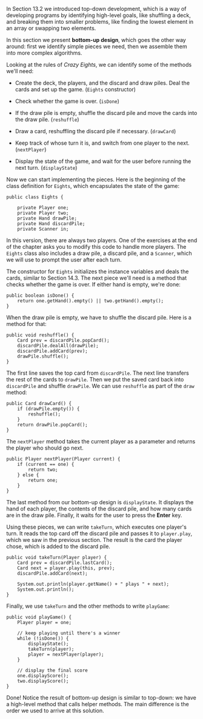 In Section 13.2 we introduced top-down development, which is a way of developing programs by identifying high-level goals, like shuffling a deck, and breaking them into smaller problems, like finding the lowest element in an array or swapping two elements.


In this section we present **bottom-up design**, which goes the other way around: first we identify simple pieces we need, then we assemble them into more complex algorithms.

Looking at the rules of *Crazy Eights*, we can identify some of the methods we'll need:



*  Create the deck, the players, and the discard and draw piles. Deal the cards and set up the game. (`Eights` constructor)

*  Check whether the game is over. (`isDone`)

*  If the draw pile is empty, shuffle the discard pile and move the cards into the draw pile. (`reshuffle`)

*  Draw a card, reshuffling the discard pile if necessary. (`drawCard`)

*  Keep track of whose turn it is, and switch from one player to the next. (`nextPlayer`)

*  Display the state of the game, and wait for the user before running the next turn. (`displayState`)


Now we can start implementing the pieces.
Here is the beginning of the class definition for `Eights`, which encapsulates the state of the game:


```code
public class Eights {

    private Player one;
    private Player two;
    private Hand drawPile;
    private Hand discardPile;
    private Scanner in;
```

In this version, there are always two players.
One of the exercises at the end of the chapter asks you to modify this code to handle more players.
The `Eights` class also includes a draw pile, a discard pile, and a `Scanner`, which we will use to prompt the user after each turn.

The constructor for `Eights` initializes the instance variables and deals the cards, similar to Section 14.3.
The next piece we'll need is a method that checks whether the game is over.
If either hand is empty, we're done:

```code
public boolean isDone() {
    return one.getHand().empty() || two.getHand().empty();
}
```

When the draw pile is empty, we have to shuffle the discard pile.
Here is a method for that:

```code
public void reshuffle() {
    Card prev = discardPile.popCard();
    discardPile.dealAll(drawPile);
    discardPile.addCard(prev);
    drawPile.shuffle();
}
```

The first line saves the top card from `discardPile`.
The next line transfers the rest of the cards to `drawPile`.
Then we put the saved card back into `discardPile` and shuffle `drawPile`.
We can use `reshuffle` as part of the `draw` method:

```code
public Card drawCard() {
    if (drawPile.empty()) {
        reshuffle();
    }
    return drawPile.popCard();
}
```

The `nextPlayer` method takes the current player as a parameter and returns the player who should go next.

```code
public Player nextPlayer(Player current) {
    if (current == one) {
        return two;
    } else {
        return one;
    }
}
```

The last method from our bottom-up design is `displayState`.
It displays the hand of each player, the contents of the discard pile, and how many cards are in the draw pile.
Finally, it waits for the user to press the **Enter** key.


Using these pieces, we can write `takeTurn`, which executes one player's turn.
It reads the top card off the discard pile and passes it to `player.play`, which we saw in the previous section.
The result is the card the player chose, which is added to the discard pile.

```code
public void takeTurn(Player player) {
    Card prev = discardPile.lastCard();
    Card next = player.play(this, prev);
    discardPile.addCard(next);

    System.out.println(player.getName() + " plays " + next);
    System.out.println();
}
```

Finally, we use `takeTurn` and the other methods to write `playGame`:

```code
public void playGame() {
    Player player = one;

    // keep playing until there's a winner
    while (!isDone()) {
        displayState();
        takeTurn(player);
        player = nextPlayer(player);
    }

    // display the final score
    one.displayScore();
    two.displayScore();
}
```

Done!
Notice the result of bottom-up design is similar to top-down: we have a high-level method that calls helper methods.
The main difference is the order we used to arrive at this solution.